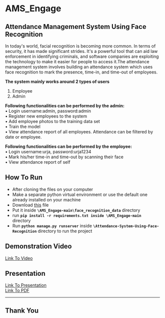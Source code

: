 # AMS_Engage
## Attendance Management System Using Face Recognition

In today's world, facial recognition is becoming more common. In terms of security, it has made significant strides. It's a powerful tool that can aid law enforcement in identifying criminals, and software companies are exploiting the technology to make it easier for people to access it.The attendance management system involves building an attendance system which uses face recognition to mark the presence, time-in, and time-out of employees.

**The system mainly works around 2 types of users**
1. Employee
2. Admin

**Following functionalities can be performed by the admin: <br>**
• Login username:admin, password:admin <br>
• Register new employees to the system <br>
• Add employee photos to the training data set <br>
• Train the model <br>
• View attendance report of all employees. Attendance can be filtered by date or employee. <br>

**Following functionalities can be performed by the employee: <br>**
• Login username:urja, password:urja1234<br>
• Mark his/her time-in and time-out by scanning their face <br>
• View attendance report of self <br>


## How To Run 
- After cloning the files on your computer
- Make a separate python virtual environment or use the default one already installed on your machine
- Download [this](https://drive.google.com/uc?export=download&id=1HzO-rnEqgkZ6tLt48yWhYgHk1_zOIYhf) file 
 - Put it inside **``` \AMS_Engage-main\face_recognition_data ```** directory
- run **``` pip install -r requirements.txt inside \AMS_Engage-main ```** directory
- Run **``` python manage.py runserver ```** inside **``` \Attendance-System-Using-Face-Recognition ```** directory to run the project

## Demonstration Video
[Link To Video](https://drive.google.com/file/d/1wcKeXWrMOsWhHUB7ZBvERNhwIpAxms5V/view?usp=sharing)

## Presentation 
[Link To Presentation](https://docs.google.com/presentation/d/1Q3e2z0ugZuO5jDsGTE4TaPcCC9ugw_qB/edit?usp=sharing&ouid=114997432610542420124&rtpof=true&sd=true)<br>
[Link To PDF](https://drive.google.com/file/d/1WA_e17jXUocehOAIpSG15W_D3Iy9bRqd/view?usp=sharing)

---------

## Thank You

